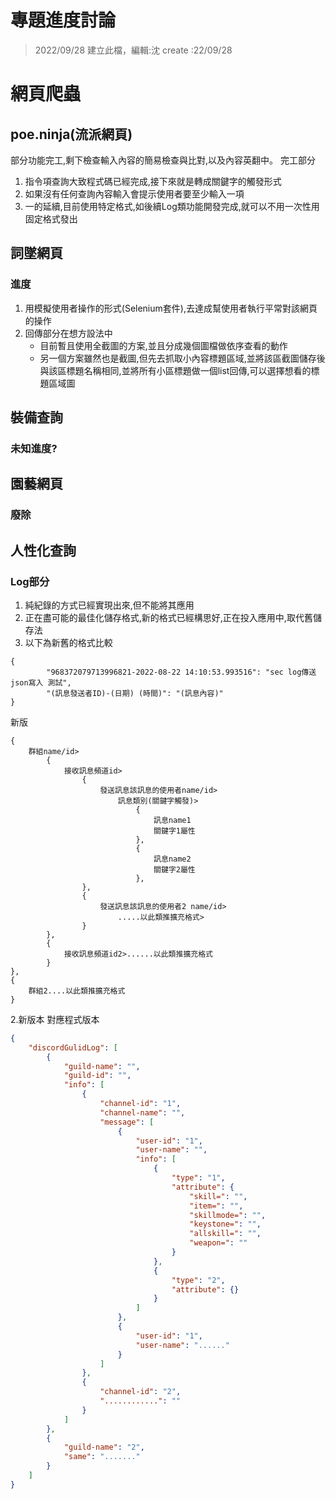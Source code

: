 # 專題進度討論
> 2022/09/28 建立此檔，編輯:沈
> create :22/09/28

# 網頁爬蟲

## poe.ninja(流派網頁)
部分功能完工,剩下檢查輸入內容的簡易檢查與比對,以及內容英翻中。
完工部分
1. 指令項查詢大致程式碼已經完成,接下來就是轉成關鍵字的觸發形式
2. 如果沒有任何查詢內容輸入會提示使用者要至少輸入一項
3. 一的延續,目前使用特定格式,如後續Log類功能開發完成,就可以不用一次性用固定格式發出

## 詞墜網頁
### 進度
1. 用模擬使用者操作的形式(Selenium套件),去達成幫使用者執行平常對該網頁的操作
2. 回傳部分在想方設法中
	- 目前暫且使用全截圖的方案,並且分成幾個圖檔做依序查看的動作
	- 另一個方案雖然也是截圖,但先去抓取小內容標題區域,並將該區截圖儲存後
	與該區標題名稱相同,並將所有小區標題做一個list回傳,可以選擇想看的標題區域圖

## 裝備查詢
### 未知進度?

## 園藝網頁
### 廢除


## 人性化查詢

### Log部分
1. 純紀錄的方式已經實現出來,但不能將其應用
2. 正在盡可能的最佳化儲存格式,新的格式已經構思好,正在投入應用中,取代舊儲存法
3. 以下為新舊的格式比較
```
{
    	"968372079713996821-2022-08-22 14:10:53.993516": "sec log傳送 json寫入 測試",
    	"(訊息發送者ID)-(日期) (時間)": "(訊息內容)"
}
```

新版
```
{
	群組name/id>
		{
			接收訊息頻道id>
				{
					發送訊息該訊息的使用者name/id>
						訊息類別(關鍵字觸發)>
							{
								訊息name1
								關鍵字1屬性
							},
							{
								訊息name2
								關鍵字2屬性
							},
				},
				{
					發送訊息該訊息的使用者2 name/id>
						.....以此類推擴充格式>
				}
		},
		{
			接收訊息頻道id2>......以此類推擴充格式
		}
},
{
	群組2....以此類推擴充格式
}
```

2.新版本 對應程式版本
``` json
{
    "discordGulidLog": [
        {
            "guild-name": "",
            "guild-id": "",
            "info": [
                {
                    "channel-id": "1",
                    "channel-name": "",
                    "message": [
                        {
                            "user-id": "1",
                            "user-name": "",
                            "info": [
                                {
                                    "type": "1",
                                    "attribute": {
                                        "skill=": "",
                                        "item=": "",
                                        "skillmode=": "",
                                        "keystone=": "",
                                        "allskill=": "",
                                        "weapon=": ""
                                    }
                                },
                                {
                                    "type": "2",
                                    "attribute": {}
                                }
                            ]
                        },
                        {
                            "user-id": "1",
                            "user-name": "......"
                        }
                    ]
                },
                {
                    "channel-id": "2",
                    "............": ""
                }
            ]
        },
        {
            "guild-name": "2",
            "same": "......."
        }
    ]
}
```



